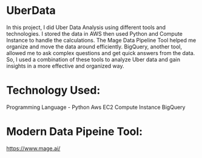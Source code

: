 # UberData

In this project, I  did Uber Data Analysis using different tools and technologies. I stored the data in AWS then used Python and Compute Instance to handle the calculations. The Mage Data Pipeline Tool helped me organize and move the data around efficiently. BigQuery, another tool, allowed me to ask complex questions and get quick answers from the data. So, I used a combination of these tools to analyze Uber data and gain insights in a more effective and organized way.

# Technology Used:
Programming Language - Python
Aws EC2
Compute Instance
BigQuery

# Modern Data Pipeine Tool: 
https://www.mage.ai/



